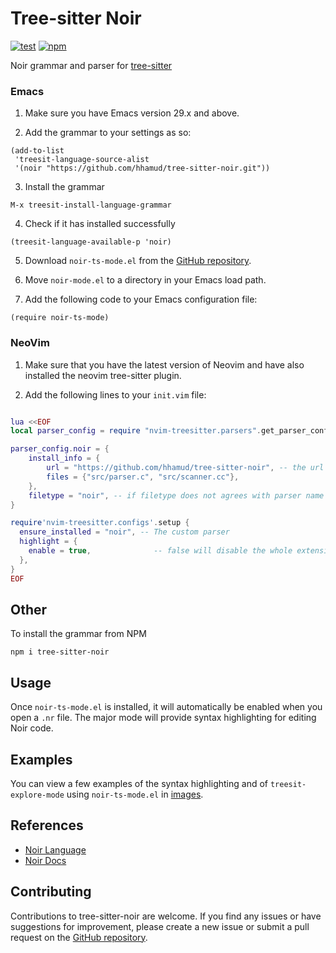 # Tree-sitter Noir

[![test](https://github.com/hhamud/tree-sitter-noir/actions/workflows/ci.yml/badge.svg)](https://github.com/hhamud/tree-sitter-noir/actions/workflows/ci.yml)
[![npm](https://img.shields.io/npm/v/github-buttons)](https://www.npmjs.com/package/tree-sitter-noir)



Noir grammar and parser for [tree-sitter](https://tree-sitter.github.io/tree-sitter/)

### Emacs
1. Make sure you have Emacs version 29.x and above.


2. Add the grammar to your settings as so:
``` elisp
(add-to-list
 'treesit-language-source-alist
 '(noir "https://github.com/hhamud/tree-sitter-noir.git"))
```


3. Install the grammar
``` elisp
M-x treesit-install-language-grammar 
```


4. Check if it has installed successfully
``` elisp
(treesit-language-available-p 'noir)
```


5. Download `noir-ts-mode.el` from the [GitHub repository](https://github.com/hhamud/tree-sitter-noir).


6. Move `noir-mode.el` to a directory in your Emacs load path.



7. Add the following code to your Emacs configuration file:

```elisp
(require noir-ts-mode)
```


### NeoVim
1. Make sure that you have the latest version of Neovim and have also installed the neovim tree-sitter plugin.

2. Add the following lines to your `init.vim` file:


```lua

lua <<EOF
local parser_config = require "nvim-treesitter.parsers".get_parser_configs()

parser_config.noir = {
    install_info = {
        url = "https://github.com/hhamud/tree-sitter-noir", -- the url for this tree-sitter grammar
        files = {"src/parser.c", "src/scanner.cc"},
    },
    filetype = "noir", -- if filetype does not agrees with parser name you can define this field
}

require'nvim-treesitter.configs'.setup {
  ensure_installed = "noir", -- The custom parser
  highlight = {
    enable = true,              -- false will disable the whole extension
  },
}
EOF
```

## Other
To install the grammar from NPM

```shell
npm i tree-sitter-noir
```

## Usage

Once `noir-ts-mode.el` is installed, it will automatically be enabled when you open a `.nr` file. The major mode will provide syntax highlighting for editing Noir code.

## Examples
You can view a few examples of the syntax highlighting and of `treesit-explore-mode` using `noir-ts-mode.el` in [images](./images).


## References

- [Noir Language](https://github.com/noir-lang/noir)
- [Noir Docs](https://noir-lang.org/)

## Contributing

Contributions to tree-sitter-noir are welcome. If you find any issues or have suggestions for improvement, please create a new issue or submit a pull request on the [GitHub repository](https://github.com/hhamud/tree-sitter-noir).
